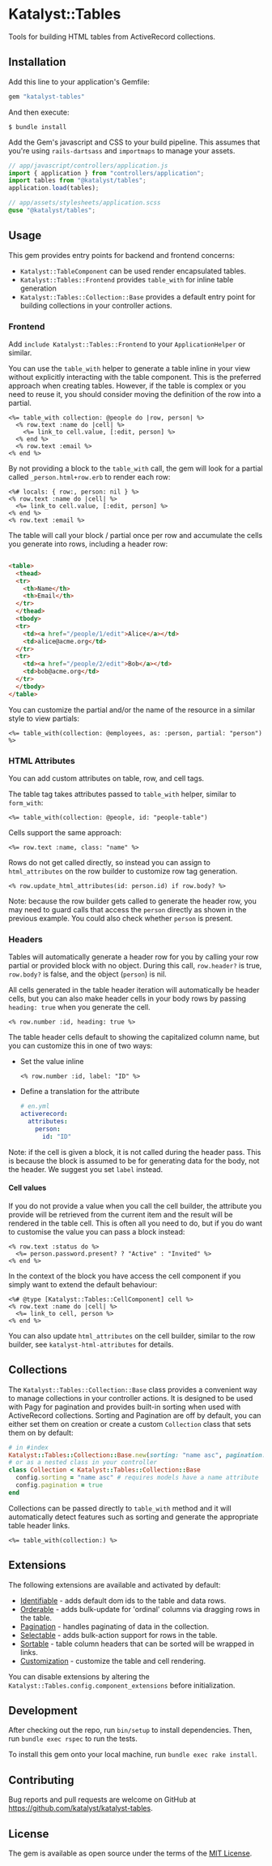 # Katalyst::Tables

Tools for building HTML tables from ActiveRecord collections.

## Installation

Add this line to your application's Gemfile:

```ruby
gem "katalyst-tables" 
```

And then execute:

    $ bundle install

Add the Gem's javascript and CSS to your build pipeline. This assumes that
you're using `rails-dartsass` and `importmaps` to manage your assets.

```javascript
// app/javascript/controllers/application.js
import { application } from "controllers/application";
import tables from "@katalyst/tables";
application.load(tables);
```

```scss
// app/assets/stylesheets/application.scss
@use "@katalyst/tables";
```

## Usage

This gem provides entry points for backend and frontend concerns:
* `Katalyst::TableComponent` can be used render encapsulated tables.
* `Katalyst::Tables::Frontend` provides `table_with` for inline table generation
* `Katalyst::Tables::Collection::Base` provides a default entry point for
  building collections in your controller actions.

### Frontend

Add `include Katalyst::Tables::Frontend` to your `ApplicationHelper` or similar.

You can use the `table_with` helper to generate a table inline in your view without explicitly interacting with the
table component. This is the preferred approach when creating tables. However, if the table is complex or you need to 
reuse it, you should consider moving the definition of the row into a partial.

```erb
<%= table_with collection: @people do |row, person| %>
  <% row.text :name do |cell| %>
    <%= link_to cell.value, [:edit, person] %>
  <% end %>
  <% row.text :email %>
<% end %>
```

By not providing a block to the `table_with` call, the gem will look for a partial called `_person.html+row.erb` to
render each row:

```erb
<%# locals: { row:, person: nil } %>
<% row.text :name do |cell| %>
  <%= link_to cell.value, [:edit, person] %>
<% end %>
<% row.text :email %>
```

The table will call your block / partial once per row and accumulate the cells
you generate into rows, including a header row:

```html

<table>
  <thead>
  <tr>
    <th>Name</th>
    <th>Email</th>
  </tr>
  </thead>
  <tbody>
  <tr>
    <td><a href="/people/1/edit">Alice</a></td>
    <td>alice@acme.org</td>
  </tr>
  <tr>
    <td><a href="/people/2/edit">Bob</a></td>
    <td>bob@acme.org</td>
  </tr>
  </tbody>
</table>
```

You can customize the partial and/or the name of the resource in a similar style
to view partials:

```erb
<%= table_with(collection: @employees, as: :person, partial: "person") %>
```

### HTML Attributes

You can add custom attributes on table, row, and cell tags.

The table tag takes attributes passed to `table_with` helper, similar to `form_with`:

```erb
<%= table_with(collection: @people, id: "people-table")
```

Cells support the same approach:

```erb
<%= row.text :name, class: "name" %>
```

Rows do not get called directly, so instead you can assign to `html_attributes` on the row builder to customize row tag
generation.

```erb
<% row.update_html_attributes(id: person.id) if row.body? %>
```

Note: because the row builder gets called to generate the header row, you may need to guard calls that access the
`person` directly as shown in the previous example. You could also check whether `person` is present.

### Headers

Tables will automatically generate a header row for you by calling your row partial or provided block with no object.
During this call, `row.header?` is true, `row.body?` is false, and the object (`person`) is nil.

All cells generated in the table header iteration will automatically be header cells, but you can also make header cells
in your body rows by passing `heading: true` when you generate the cell.

```erb
<% row.number :id, heading: true %>
```

The table header cells default to showing the capitalized column name, but you can customize this in one of two ways:

* Set the value inline
    ```erb
    <% row.number :id, label: "ID" %>
    ```
* Define a translation for the attribute
    ```yml
    # en.yml
    activerecord:
      attributes:
        person:
          id: "ID"
    ```
  
Note: if the cell is given a block, it is not called during the header pass. This
is because the block is assumed to be for generating data for the body, not the
header. We suggest you set `label` instead.

#### Cell values

If you do not provide a value when you call the cell builder, the attribute you
provide will be retrieved from the current item and the result will be rendered in
the table cell. This is often all you need to do, but if you do want to customise
the value you can pass a block instead:

```erb
<% row.text :status do %>
  <%= person.password.present? ? "Active" : "Invited" %>
<% end %>
```

In the context of the block you have access the cell component if you simply
want to extend the default behaviour:

```erb
<%# @type [Katalyst::Tables::CellComponent] cell %>
<% row.text :name do |cell| %>
  <%= link_to cell, person %>
<% end %>
```

You can also update `html_attributes` on the cell builder, similar to the row
builder, see `katalyst-html-attributes` for details.

## Collections

The `Katalyst::Tables::Collection::Base` class provides a convenient way to
manage collections in your controller actions. It is designed to be used with
Pagy for pagination and provides built-in sorting when used with ActiveRecord
collections. Sorting and Pagination are off by default, you can either set them
on creation or create a custom `Collection` class that sets them on by default:

```ruby
# in #index
Katalyst::Tables::Collection::Base.new(sorting: "name asc", pagination: true)
# or as a nested class in your controller
class Collection < Katalyst::Tables::Collection::Base
  config.sorting = "name asc" # requires models have a name attribute
  config.pagination = true
end
```

Collections can be passed directly to `table_with` method and it will automatically
detect features such as sorting and generate the appropriate table header links.

```erb
<%= table_with(collection:) %>
```

## Extensions

The following extensions are available and activated by default:

* [Identifiable](docs/identifiable.md) - adds default dom ids to the table and data rows.
* [Orderable](docs/orderable.md) - adds bulk-update for 'ordinal' columns via dragging rows in the table.
* [Pagination](docs/pagination.md) - handles paginating of data in the collection.
* [Selectable](docs/selectable.md) - adds bulk-action support for rows in the table.
* [Sortable](docs/sortable.md) - table column headers that can be sorted will be wrapped in links.
* [Customization](docs/customization.md) - customize the table and cell rendering.

You can disable extensions by altering the `Katalyst::Tables.config.component_extensions` before initialization.

## Development

After checking out the repo, run `bin/setup` to install dependencies. Then, run `bundle exec rspec` to run the tests.

To install this gem onto your local machine, run `bundle exec rake install`.

## Contributing

Bug reports and pull requests are welcome on GitHub at https://github.com/katalyst/katalyst-tables.

## License

The gem is available as open source under the terms of the [MIT License](https://opensource.org/licenses/MIT).

